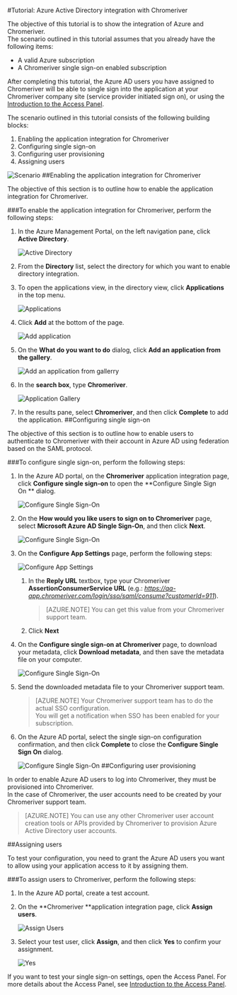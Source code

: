 <properties 
    pageTitle="Tutorial: Azure Active Directory integration with Chromeriver | Microsoft Azure" 
    description="Learn how to use Chromeriver with Azure Active Directory to enable single sign-on, automated provisioning, and more!" 
    services="active-directory" 
    authors="markusvi"  
    documentationCenter="na" 
    manager="stevenpo"/>
<tags 
    ms.service="active-directory" 
    ms.devlang="na" 
    ms.topic="article" 
    ms.tgt_pltfrm="na" 
    ms.workload="identity" 
    ms.date="10/22/2015" 
    ms.author="markvi" />


#Tutorial: Azure Active Directory integration with Chromeriver

The objective of this tutorial is to show the integration of Azure and Chromeriver.  
The scenario outlined in this tutorial assumes that you already have the following items:

-   A valid Azure subscription
-   A Chromeriver single sign-on enabled subscription

After completing this tutorial, the Azure AD users you have assigned to Chromeriver will be able to single sign into the application at your Chromeriver company site (service provider initiated sign on), or using the [Introduction to the Access Panel](active-directory-saas-access-panel-introduction.md).

The scenario outlined in this tutorial consists of the following building blocks:

1.  Enabling the application integration for Chromeriver
2.  Configuring single sign-on
3.  Configuring user provisioning
4.  Assigning users

![Scenario](./media/active-directory-saas-chromeriver-tutorial/IC802755.png "Scenario")
##Enabling the application integration for Chromeriver

The objective of this section is to outline how to enable the application integration for Chromeriver.

###To enable the application integration for Chromeriver, perform the following steps:

1.  In the Azure Management Portal, on the left navigation pane, click **Active Directory**.

    ![Active Directory](./media/active-directory-saas-chromeriver-tutorial/IC700993.png "Active Directory")

2.  From the **Directory** list, select the directory for which you want to enable directory integration.

3.  To open the applications view, in the directory view, click **Applications** in the top menu.

    ![Applications](./media/active-directory-saas-chromeriver-tutorial/IC700994.png "Applications")

4.  Click **Add** at the bottom of the page.

    ![Add application](./media/active-directory-saas-chromeriver-tutorial/IC749321.png "Add application")

5.  On the **What do you want to do** dialog, click **Add an application from the gallery**.

    ![Add an application from gallerry](./media/active-directory-saas-chromeriver-tutorial/IC749322.png "Add an application from gallerry")

6.  In the **search box**, type **Chromeriver**.

    ![Application Gallery](./media/active-directory-saas-chromeriver-tutorial/IC802756.png "Application Gallery")

7.  In the results pane, select **Chromeriver**, and then click **Complete** to add the application.
##Configuring single sign-on

The objective of this section is to outline how to enable users to authenticate to Chromeriver with their account in Azure AD using federation based on the SAML protocol.

###To configure single sign-on, perform the following steps:

1.  In the Azure AD portal, on the **Chromeriver** application integration page, click **Configure single sign-on** to open the **Configure Single Sign On ** dialog.

    ![Configure Single Sign-On](./media/active-directory-saas-chromeriver-tutorial/IC802757.png "Configure Single Sign-On")

2.  On the **How would you like users to sign on to Chromeriver** page, select **Microsoft Azure AD Single Sign-On**, and then click **Next**.

    ![Configure Single Sign-On](./media/active-directory-saas-chromeriver-tutorial/IC802758.png "Configure Single Sign-On")

3.  On the **Configure App Settings** page, perform the following steps:

    ![Configure App Settings](./media/active-directory-saas-chromeriver-tutorial/IC802759.png "Configure App Settings")

    1.  In the **Reply URL** textbox, type your Chromeriver **AssertionConsumerService URL** (e.g.: *https://qa-app.chromeriver.com/login/sso/saml/consume?customerId=911*).  

        >[AZURE.NOTE] You can get this value from your Chromeriver support team.

    2.  Click **Next**

4.  On the **Configure single sign-on at Chromeriver** page, to download your metadata, click **Download metadata**, and then save the metadata file on your computer.

    ![Configure Single Sign-On](./media/active-directory-saas-chromeriver-tutorial/IC802760.png "Configure Single Sign-On")

5.  Send the downloaded metadata file to your Chromeriver support team.

    >[AZURE.NOTE] Your Chromeriver support team has to do the actual SSO configuration.  
    You will get a notification when SSO has been enabled for your subscription.

6.  On the Azure AD portal, select the single sign-on configuration confirmation, and then click **Complete** to close the **Configure Single Sign On** dialog.

    ![Configure Single Sign-On](./media/active-directory-saas-chromeriver-tutorial/IC802761.png "Configure Single Sign-On")
##Configuring user provisioning

In order to enable Azure AD users to log into Chromeriver, they must be provisioned into Chromeriver.  
In the case of Chromeriver, the user accounts need to be created by your Chromeriver support team.

>[AZURE.NOTE] You can use any other Chromeriver user account creation tools or APIs provided by Chromeriver to provision Azure Active Directory user accounts.

##Assigning users

To test your configuration, you need to grant the Azure AD users you want to allow using your application access to it by assigning them.

###To assign users to Chromeriver, perform the following steps:

1.  In the Azure AD portal, create a test account.

2.  On the **Chromeriver **application integration page, click **Assign users**.

    ![Assign Users](./media/active-directory-saas-chromeriver-tutorial/IC802762.png "Assign Users")

3.  Select your test user, click **Assign**, and then click **Yes** to confirm your assignment.

    ![Yes](./media/active-directory-saas-chromeriver-tutorial/IC767830.png "Yes")

If you want to test your single sign-on settings, open the Access Panel. For more details about the Access Panel, see [Introduction to the Access Panel](active-directory-saas-access-panel-introduction.md).

